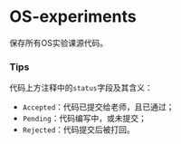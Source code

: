 # OS-experiments
保存所有OS实验课源代码。

### Tips
代码上方注释中的`status`字段及其含义：
+ `Accepted`：代码已提交给老师，且已通过；
+ `Pending`：代码编写中，或未提交；
+ `Rejected`：代码提交后被打回。
